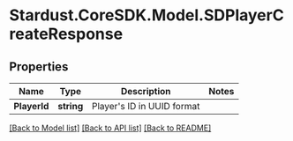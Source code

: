 # Stardust.CoreSDK.Model.SDPlayerCreateResponse
## Properties

Name | Type | Description | Notes
------------ | ------------- | ------------- | -------------
**PlayerId** | **string** | Player&#x27;s ID in UUID format | 

[[Back to Model list]](../README.md#documentation-for-models) [[Back to API list]](../README.md#documentation-for-api-endpoints) [[Back to README]](../README.md)

